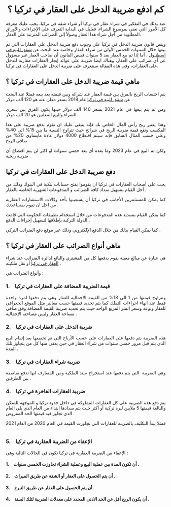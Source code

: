 <h1 style="text-align: center;">كم ادفع ضريبة الدخل على العقار في تركيا ؟</h1>
<p style="text-align: justify;">عند بدئك في التفكير في شراء عقار في تركيا أو شراء شقة في تركيا، يجب عليك معرفة كل الأمور التي تعنى بموضوع الشراء، فعليك في البداية التعرف على الإجراءات والأوراق المطلوبة من أجل شراء هذا العقار وصولاً إلى الضرائب المترتبة على العقار.</p>
<p style="text-align: justify;">وينص قانون ضريبة الدخل في تركيا على وجوب دفع ضريبة الدخل على العقارات التي تم بيعها خلال السنوات الخمس الأولى من شراء العقار وخاصة عند البحث عن <a href="https://damasturk.com/apartments-for-sale/istanbul">شقق للبيع في اسطنبول</a> ، أما إذا تم بيع العقار بعد 5 سنوات فينص القانون أن صاحب العقار غير مسؤول عن أي ضرائب على العقار، وهناك ايضا ضريبة على عوائد إيجار العقارات مقاربة للدخل على العقارات، وفي هذه المقالة سنتعرف على ضريبة الدخل على العقارات في تركيا.</p>
<h2 style="text-align: justify;">ماهي قيمة ضريبة الدخل على العقارات في تركيا ؟</h2>
<p style="text-align: justify;">يتم احتساب الربح بالفرق بين قيمة العقار عند شرائه وبين قيمته بعد بيعه فمثلا عند البحث عن <a href="https://damasturk.com/apartments-for-sale/turkey">شقق للبيع في تركيا</a> عام 2018 بسعر معلن عنه هو 120 ألف دولار .</p>
<p style="text-align: justify;">ومن ثم يتم بيعها في عام 2021 بسعر 140 الف دولار حينها يكون الفرق بين سعري الشراء والبيع المعلنين هو 20 الف دولار.</p>
<p style="text-align: justify;">وهذا يعتبر ربح رأس المال الخاص بك فإنه ينبغي عليك ان تقوم بدفع ضريبة على هذا المكسب وتقع قيمة ضريبة الربح في شرائح حيث تتراوح النسبة ما بين 15% الى 40% وعلى حسب المثال السابق فإنه سيتم اقتطاع 4000 دولار عادة مايساوي 20% من صافي الربح .</p>
<p style="text-align: justify;">ولكن تم البيع في عام 2023 وما بعده أي بعد خمس سنوات او اكثر لن يتم اقتطاع أي ضريبة ربحية .</p>
<h2 style="text-align: justify;">دفع ضريبة الدخل على العقارات في تركيا</h2>
<p style="text-align: justify;">يجب على أصحاب العقارات في تركيا ان يقوموا بفتح حسابات بنكية في البنوك وذلك من أجل القيام بتسهيل سداد كافة الضرائب و المدفوعات الشهرية الخاصة بالعقار .</p>
<p style="text-align: justify;">كما يمكن للمستثمرين الأجانب في تركيا أن يستعينوا بأحد وكالات الاستشارات العقارية من اجل ان تقوم بمساعدتك .</p>
<p style="text-align: justify;">كما يمكن القيام بتسديد هذه المدفوعات من خلال استخدام تطبيقات الحكومة التي قامت الدولة التركية بإطلاقها لتسهيل إجراءات الدفع .</p>
<p style="text-align: justify;">كما يمكن القيام بذلك من خلال الدفع الإلكتروني وذلك عبر موقع دفع الضرائب التركي .</p>
<h2 style="text-align: justify;">ماهي أنواع الضرائب على العقار في تركيا ؟</h2>
<p style="text-align: justify;">هي عبارة عن مبالغ معينة يقوم بدفعها كل من المشتري والبائع لدائرة الضرائب عند شراء <a href="https://damasturk.com/property-for-sale/turkey">العقار في تركيا</a> أو نقل ملكيته .</p>
<p style="text-align: justify;">وأنواع الضرائب هي :</p>
<h3 style="text-align: justify;">1.&nbsp;&nbsp;&nbsp; قيمة الضريبة المضافة على العقارات في تركيا</h3>
<p style="text-align: justify;">وتتراوح قيمتها من 1 الى 18% من القيمة الاجمالية للعقار وهي يتم دفعها لمرة واحدة فقط عند انهاء اجراءات التملك كما يتم تحديد قيمتها حسب معايير مثل الموقع الجغرافي للعقار ونوعه وسعر المتر المربع الواحد حيث يتم تحديد ضريبة القيمة المضافة وفق صافي مساحة العقار وليس مساحته الإجمالية .</p>
<h3 style="text-align: justify;">2.&nbsp;&nbsp;&nbsp; ضريبة الدخل على العقارات في تركيا</h3>
<p style="text-align: justify;">هذه الضريبة يتم دفعها على العقارات على حسب الأرباح التي تم تحقيقها بعد إتمام البيع الذي يتم قبل مرور خمس سنوات من شراء العقار في حين يعفى منها كل من يتجاوز تلك المدة .</p>
<h3 style="text-align: justify;">3.&nbsp;&nbsp;&nbsp; ضريبة شراء العقارات في تركيا</h3>
<p style="text-align: justify;">وهي الضريبة&nbsp; التي يتم دفعها عند استخراج سند الملكية ومن المتعارف انها تدفع مناصفة بين الطرفين .</p>
<h3 style="text-align: justify;">4.&nbsp;&nbsp;&nbsp; ضريبة العقارات الفاخرة في تركيا</h3>
<p style="text-align: justify;">يتم دفع هذه الضريبة على كل العقارات المملوكة في داخل حدود تركيا و الموجهة للسكن والبالغة قيمتها 5 ملايين ليرة تركية أو أكثر حيث يتم سدادها ابتداء من العام الذي يلى العام الذي تجاوز فيه قيمتها الحد المفروض .</p>
<p style="text-align: justify;">فمثلا يبدأ التكليف بالضريبة للعقارات التي تجاوزت القيمة في العام 2020 من العام 2021 .</p>
<h3 style="text-align: justify;">5.&nbsp;&nbsp;&nbsp; الإعفاء من الضريبة العقارية في تركيا</h3>
<p style="text-align: justify;">الإعفاء من الضريبة العقارية في تركيا تكون في الحالات التالية وهي :</p>
<h4 style="text-align: justify;">1.&nbsp;&nbsp;&nbsp; أن تكون المدة بين عملية البيع وعملية الشراء تجاوزت الخمس سنوات .</h4>
<h4 style="text-align: justify;">2.&nbsp;&nbsp;&nbsp; أن يتم الحصول على العقار أو الشقة عن طريق الميراث .</h4>
<h4 style="text-align: justify;">3.&nbsp;&nbsp;&nbsp; أن يتم الحصول على العقار عن طريق التبرع .</h4>
<h4 style="text-align: justify;">4.&nbsp;&nbsp;&nbsp; أن يكون الربح أقل عن الحد الادنى المحدد على معدلات الضريبة لتلك السنة .</h4>
<p style="text-align: justify;">&nbsp;</p>
<div id="gtx-trans" style="position: absolute; left: 7px; top: 749.477px;">
<div class="gtx-trans-icon">&nbsp;</div>
</div>
